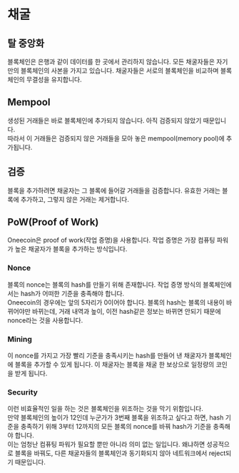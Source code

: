 # 채굴

## 탈 중앙화

블록체인은 은행과 같이 데이터를 한 곳에서 관리하지 않습니다. 모든 채굴자들은 자기만의 블록체인의 사본을 가지고 있습니다. 채굴자들은 서로의 블록체인을 비교하며 블록체인의 무결성을 유지합니다.

## Mempool

생성된 거래들은 바로 블록체인에 추가되지 않습니다. 아직 검증되지 않았기 때문입니다.  
따라서 이 거래들은 검증되지 않은 거래들을 모아 놓은 mempool(memory pool)에 추가됩니다.

## 검증

블록을 추가하려면 채굴자는 그 블록에 들어갈 거래들을 검증합니다. 유효한 거래는 블록에 추가하고, 그렇지 않은 거래는 제거합니다.

## PoW(Proof of Work)

Oneecoin은 proof of work(작업 증명)을 사용합니다. 작업 증명은 가장 컴퓨팅 파워가 높은 채굴자가 블록을 추가하는 방식입니다.

### Nonce

블록의 nonce는 블록의 hash를 만들기 위해 존재합니다. 작업 증명 방식의 블록체인에서는 hash가 어떠한 기준을 충족해야 합니다.  
Oneecoin의 경우에는 앞의 5자리가 0이어야 합니다. 블록의 hash는 블록의 내용이 바뀌어야만 바뀌는데, 거래 내역과 높이, 이전 hash같은 정보는 바뀌면 안되기 때문에 nonce라는 것을 사용합니다.

### Mining

이 nonce를 가지고 가장 빨리 기준을 충족시키는 hash를 만들어 낸 채굴자가 블록체인에 블록을 추가할 수 있게 됩니다. 이 채굴자는 블록을 채굴 한 보상으로 일정량의 코인을 받게 됩니다.

### Security

이런 비효율적인 일을 하는 것은 블록체인을 위조하는 것을 막기 위함입니다.  
만약 블록체인의 높이가 12인데 누군가가 3번째 블록을 위조하고 싶다고 하면, hash 기준을 충족하기 위해 3부터 12까지의 모든 블록의 nonce를 바꿔 hash가 기준을 충족해야 합니다.  
이는 엄청난 컴퓨팅 파워가 필요할 뿐만 아니라 의미 없는 일입니다. 왜냐하면 성공적으로 블록을 바꿔도, 다른 채굴자들의 블록체인과 동기화되지 않아 네트워크에서 reject되기 때문입니다.
